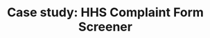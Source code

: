 ---
title: "Case study: HHS Complaint Form Screener"
template: subtitle
background-color: navy
text-color: green
---